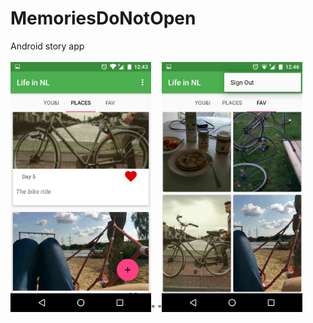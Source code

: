 # MemoriesDoNotOpen
Android story app<br><br>
<img src="/image/Screenshot_20181023-124306.png" height=400>" "<img src="/image/Screenshot_20181023-124605.png" height=400>
